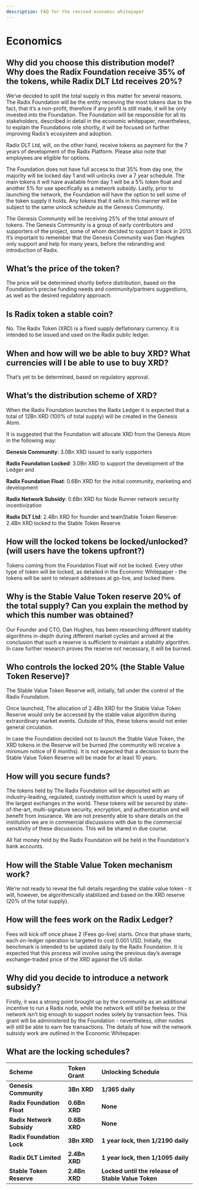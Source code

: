 ```yaml
---
description: FAQ for the revised economic whitepaper
---
```


# Economics

## **Why did you choose this distribution model? Why does the Radix Foundation receive 35% of the tokens, while Radix DLT Ltd receives 20%?**

We’ve decided to split the total supply in this matter for several reasons.  The Radix Foundation will be the entity receiving the most tokens due to the fact, that it’s a non-profit, therefore if any profit is still made, it will be only invested into the Foundation. The Foundation will be responsible for all its stakeholders, described in detail in the economic whitepaper, nevertheless, to explain the Foundations role shortly, it will be focused on further improving Radix’s ecosystem and adoption.

Radix DLT Ltd, will, on the other hand, receive tokens as payment for the 7 years of development of the Radix Platform. Please also note that employees are eligible for options.

The Foundation does not have full access to that 35% from day one, the majority will be locked day 1 and will unlocks over a 7 year schedule. The main tokens it will have available from day 1 will be a 5% token float and another 5% for use specifically as a network subsidy. Lastly, prior to launching the network, the Foundation will have the option to sell some of the token supply it holds. Any tokens that it sells in this manner will be subject to the same unlock schedule as the Genesis Community.

The Genesis Community will be receiving 25% of the total amount of tokens. The Genesis Community is a group of early contributors and supporters of the project, some of whom decided to support it back in 2013. It’s important to remember that the Genesis Community was Dan Hughes only support and help for many years, before the rebranding and introduction of Radix.

## **What’s the price of the token?**

The price will be determined shortly before distribution, based on the Foundation’s precise funding needs and community/partners suggestions, as well as the desired regulatory approach.

## **Is Radix token a stable coin?**

No. The Radix Token \(XRD\) is a fixed supply deflationary currency. It is intended to be issued and used on the Radix public ledger.

## **When and how will we be able to buy XRD? What currencies will I be able to use to buy XRD?**

That’s yet to be determined, based on regulatory approval.

## **What’s the distribution scheme of XRD?**

When the Radix Foundation launches the Radix Ledger it is expected that a total of 12Bn XRD \(100% of total supply\) will be created in the Genesis Atom.

It is suggested that the Foundation will allocate XRD from the Genesis Atom in the following way: 

**Genesis Community**: 3.0Bn XRD issued to early supporters

**Radix Foundation Locked**: 3.0Bn XRD to support the development of the Ledger and 

**Radix Foundation Float**: 0.6Bn XRD for the initial community, marketing and development 

**Radix Network Subsidy**: 0.6Bn XRD for Node Runner network security incentivization

**Radix DLT Ltd**: 2.4Bn XRD for founder and teamStable Token Reserve: 2.4Bn XRD locked to the Stable Token Reserve

## **How will the locked tokens be locked/unlocked? \(will users have the tokens upfront?\)**

Tokens coming from the Foundation Float will not be locked. Every other type of token will be locked, as detailed in the Economic Whitepaper - the tokens will be sent to relevant addresses at go-live, and locked there.

## **Why is the Stable Value Token reserve 20% of the total supply? Can you explain the method by which this number was obtained?**

Our Founder and CTO, Dan Hughes, has been researching different stability algorithms in-depth during different market cycles and arrived at the conclusion that such a reserve is sufficient to maintain a stability algorithm. In case further research proves the reserve not necessary, it will be burned.

## **Who controls the locked 20% \(the Stable Value Token Reserve\)?**

The Stable Value Token Reserve will, initially, fall under the control of the Radix Foundation. 

Once launched, The allocation of 2.4Bn XRD for the Stable Value Token Reserve would only be accessed by the stable value algorithm during extraordinary market events. Outside of this, these tokens would not enter general circulation.

In case the Foundation decided not to launch the Stable Value Token, the XRD tokens in the Reserve will be burned \(the community will receive a minimum notice of 6 months\). It is not expected that a decision to burn the Stable Value Token Reserve will be made for at least 10 years.

## **How will you secure funds?** 

  
The tokens held by The Radix Foundation will be deposited with an industry-leading, regulated, custody institution which is used by many of the largest exchanges in the world. These tokens will be secured by state-of-the-art, multi-signature security, encryption, and authentication and will benefit from insurance. We are not presently able to share details on the institution we are in commercial discussions with due to the commercial sensitivity of these discussions. This will be shared in due course.

All fiat money held by the Radix Foundation will be held in the Foundation's bank accounts.

## **How will the Stable Value Token mechanism work?**

We’re not ready to reveal the full details regarding the stable value token - it will, however, be algorithmically stabilized and based on the XRD reserve \(20% of the total supply\).

## **How will the fees work on the Radix Ledger?**

  
Fees will kick off once phase 2 \(Fees go-live\) starts. Once that phase starts, each on-ledger operation is targeted to cost 0.001 USD. Initially, the benchmark is intended to be updated daily by the Radix Foundation. It is expected that this process will involve using the previous day’s average exchange-traded price of the XRD against the US dollar.

## **Why did you decide to introduce a network subsidy?**

Firstly, it was a strong point brought up by the community as an additional incentive to run a Radix node, while the network will still be feeless or the network isn’t big enough to support nodes solely by transaction fees. This grant will be administered by the Foundation - nevertheless, other nodes will still be able to earn fee transactions. The details of how will the network subsidy work are outlined in the Economic Whitepaper.

## **What are the locking schedules?** 

| **Scheme** | **Token Grant** | **Unlocking Schedule** |
| :--- | :--- | :--- |
| **Genesis Community** | **3Bn XRD** | **1/365 daily** |
| **Radix Foundation Float** | **0.6Bn XRD** | **None** |
| **Radix Network Subsidy** | **0.6Bn XRD** | **None** |
| **Radix Foundation Lock** | **3Bn XRD** | **1 year lock, then 1/2190 daily** |
| **Radix DLT Limited** | **2.4Bn XRD** | **1 year lock, then 1/1095 daily** |
| **Stable Token Reserve** | **2.4Bn XRD** | **Locked until the release of Stable Value Token** |

##  



